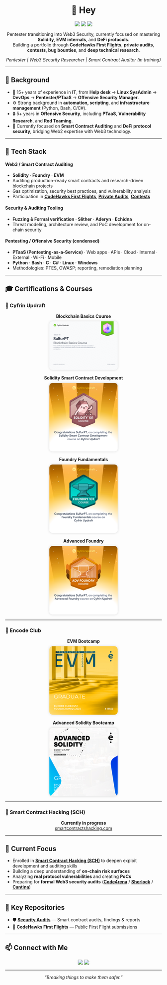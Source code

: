 <!-- HEADER -->
<h1 align="center">👋 Hey</h1>

<p align="center">
  <a href="https://code4rena.com/@SulfurPT"><img src="https://img.shields.io/badge/Code4rena-Profile-blue?style=for-the-badge&logo=ethereum"></a>
  <a href="https://audits.sherlock.xyz/watson/sulfurpt"><img src="https://img.shields.io/badge/Sherlock-Watson-purple?style=for-the-badge&logo=shield"></a>
  <a href="https://cantina.xyz/u/sulfurpt"><img src="https://img.shields.io/badge/Cantina-Researcher-orange?style=for-the-badge&logo=stackblitz"></a>
</p>

<p align="center">
  Pentester transitioning into Web3 Security, currently focused on mastering <b>Solidity</b>, <b>EVM internals</b>, and <b>DeFi protocols</b>.<br>
  Building a portfolio through <b>CodeHawks First Flights</b>, <b>private audits</b>, <b>contests</b>, <b>bug bounties</b>, and <b>deep technical research</b>.
</p>

<p align="center">
  <i>Pentester | Web3 Security Researcher | Smart Contract Auditor (in training)</i>
</p>

---

## 🧩 Background

- 🧠 15+ years of experience in **IT**, from **Help desk** → **Linux SysAdmin** → **DevOps** → **Pentester/PTaaS** → **Offensive Security Manager**.  
- ⚙️ Strong background in **automation, scripting**, and **infrastructure management** (Python, Bash, C/C#).  
- 🔒 5+ years in **Offensive Security**, including **PTaaS**, **Vulnerability Research**, and **Red Teaming**.  
- 🧱 Currently focused on **Smart Contract Auditing** and **DeFi protocol security**, bridging Web2 expertise with Web3 technology.

---

## 🧰 Tech Stack

#### Web3 / Smart Contract Auditing
- **Solidity** · **Foundry** · **EVM**  
- Auditing production-ready smart contracts and research-driven blockchain projects  
- Gas optimization, security best practices, and vulnerability analysis  
- Participation in [**CodeHawks First Flights**](https://github.com/SulfurPT/CodeHawks-First-Flight), [**Private Audits**](https://github.com/SulfurPT/security_audits), [**Contests**](https://github.com/SulfurPT/security_audits)

#### Security & Auditing Tooling
- **Fuzzing & Formal verification** · **Slither** · **Aderyn** · **Echidna**  
- Threat modeling, architecture review, and PoC development for on-chain security  

#### Pentesting / Offensive Security (condensed)
- **PTaaS (Pentesting-as-a-Service)** · Web apps · APIs · Cloud · Internal · External · Wi-Fi · Mobile  
- **Python** · **Bash** · **C** · **C#** · **Linux** · **Windows**  
- Methodologies: PTES, OWASP; reporting, remediation planning  

---

## 🎓 Certifications & Courses

### 🧠 Cyfrin Updraft

<p align="center">
  <b>Blockchain Basics Course</b><br>
  <img src="certificates/BlockchainBasic.png" width="220px" style="border-radius:10px;box-shadow:0 0 8px rgba(0,0,0,0.15);margin-top:8px;">
</p>

<p align="center">
  <b>Solidity Smart Contract Development</b><br>
  <img src="certificates/SoliditySmartContractDevelopment.png" width="220px" style="border-radius:10px;box-shadow:0 0 8px rgba(0,0,0,0.15);margin-top:8px;">
</p>

<p align="center">
  <b>Foundry Fundamentals</b><br>
  <img src="certificates/FoundryFundamentals.png" width="220px" style="border-radius:10px;box-shadow:0 0 8px rgba(0,0,0,0.15);margin-top:8px;">
</p>

<p align="center">
  <b>Advanced Foundry</b><br>
  <img src="certificates/AdvancedFoundry.png" width="220px" style="border-radius:10px;box-shadow:0 0 8px rgba(0,0,0,0.15);margin-top:8px;">
</p>

---

### 🚀 Encode Club

<p align="center">
  <b>EVM Bootcamp</b><br>
  <img src="certificates/EVM.jpeg" width="220px" style="border-radius:10px;box-shadow:0 0 8px rgba(0,0,0,0.15);margin-top:8px;">
</p>

<p align="center">
  <b>Advanced Solidity Bootcamp</b><br>
  <img src="certificates/AdvancedSolidity.jpeg" width="220px" style="border-radius:10px;box-shadow:0 0 8px rgba(0,0,0,0.15);margin-top:8px;">
</p>

---

### 🧩 Smart Contract Hacking (SCH)

<p align="center">
  <b>Currently in progress</b><br>
  <a href="https://smartcontractshacking.com/">smartcontractshacking.com</a>
</p>

---

## 🔬 Current Focus

- Enrolled in [**Smart Contract Hacking (SCH)**](https://smartcontractshacking.com/) to deepen exploit development and auditing skills  
- Building a deep understanding of **on-chain risk surfaces**  
- Analyzing **real protocol vulnerabilities** and creating **PoCs**  
- Preparing for **formal Web3 security audits** ([**Code4rena**](https://code4rena.com/@SulfurPT) / [**Sherlock**](https://audits.sherlock.xyz/watson/sulfurpt) / [**Cantina**](https://cantina.xyz/u/sulfurpt))

---

## 📂 Key Repositories

- 🛡️ [**Security Audits**](https://github.com/SulfurPT/security_audits) — Smart contract audits, findings & reports  
- 🦅 [**CodeHawks First Flights**](https://github.com/SulfurPT/CodeHawks-First-Flight) — Public First Flight submissions  

---

## 📫 Connect with Me

<p align="center">
  <a href="https://www.linkedin.com/in/marcioromao"><img src="https://img.shields.io/badge/LinkedIn-Profile-blue?logo=linkedin&style=for-the-badge"></a>
  <a href="https://github.com/SulfurPT"><img src="https://img.shields.io/badge/GitHub-@SulfurPT-black?logo=github&style=for-the-badge"></a>
</p>

---

<p align="center"><i>“Breaking things to make them safer.”</i></p>
